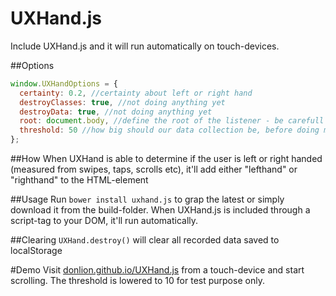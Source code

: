 # UXHand.js

Include UXHand.js and it will run automatically on touch-devices.

##Options
```javascript
window.UXHandOptions = {
  certainty: 0.2, //certainty about left or right hand
  destroyClasses: true, //not doing anything yet
  destroyData: true, //not doing anything yet
  root: document.body, //define the root of the listener - be carefull
  threshold: 50 //how big should our data collection be, before doing measurements?
};
```

##How
When UXHand is able to determine if the user is left or right handed (measured from swipes, taps, scrolls etc), it'll add either "lefthand" or "righthand" to the HTML-element

##Usage
Run `bower install uxhand.js` to grap the latest or simply download it from the build-folder.
When UXHand.js is included through a script-tag to your DOM, it'll run automatically.

##Clearing
`UXHand.destroy()` will clear all recorded data saved to localStorage

#Demo
Visit [donlion.github.io/UXHand.js](donlion.github.io/UXHand.js) from a touch-device and start scrolling. The threshold is lowered to 10 for test purpose only.
